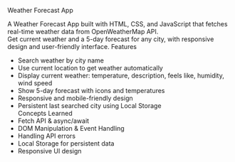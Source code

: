 Weather Forecast App

A Weather Forecast App built with HTML, CSS, and JavaScript that fetches real-time weather data from OpenWeatherMap API.  
Get current weather and a 5-day forecast for any city, with responsive design and user-friendly interface.
Features
- Search weather by city name
- Use current location to get weather automatically  
- Display current weather: temperature, description, feels like, humidity, wind speed  
- Show 5-day forecast with icons and temperatures  
- Responsive and mobile-friendly design  
- Persistent last searched city using Local Storage  
Concepts Learned
- Fetch API & async/await  
- DOM Manipulation & Event Handling  
- Handling API errors  
- Local Storage for persistent data  
- Responsive UI design  
 
